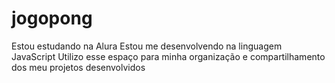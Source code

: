 # jogopong
Estou estudando na Alura Estou me desenvolvendo na linguagem JavaScript Utilizo esse espaço para minha organização e compartilhamento dos meu projetos desenvolvidos
